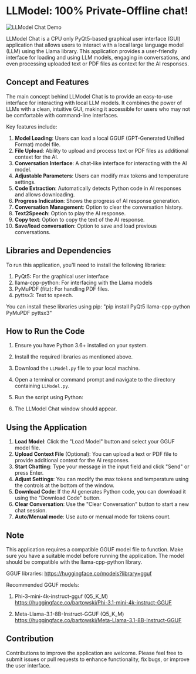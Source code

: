 # LLModel: 100% Private-Offline chat!

![LLModel Chat Demo](?raw=true)

LLModel Chat is a CPU only PyQt5-based graphical user interface (GUI) application that allows users to interact with a local large language model (LLM) using the Llama library. This application provides a user-friendly interface for loading and using LLM models, engaging in conversations, and even processing uploaded text or PDF files as context for the AI responses.

## Concept and Features

The main concept behind LLModel Chat is to provide an easy-to-use interface for interacting with local LLM models. It combines the power of LLMs with a clean, intuitive GUI, making it accessible for users who may not be comfortable with command-line interfaces.

Key features include:

1. **Model Loading**: Users can load a local GGUF (GPT-Generated Unified Format) model file.
2. **File Upload**: Ability to upload and process text or PDF files as additional context for the AI.
3. **Conversation Interface**: A chat-like interface for interacting with the AI model.
4. **Adjustable Parameters**: Users can modify max tokens and temperature settings.
5. **Code Extraction**: Automatically detects Python code in AI responses and allows downloading.
6. **Progress Indication**: Shows the progress of AI response generation.
7. **Conversation Management**: Option to clear the conversation history.
8. **Text2Speech**: Option to play the AI response.
9. **Copy text**: Option to copy the text of the AI response.
10. **Save/load conversation**: Option to save and load previous conversations. 

## Libraries and Dependencies

To run this application, you'll need to install the following libraries:

1. PyQt5: For the graphical user interface
2. llama-cpp-python: For interfacing with the Llama models
3. PyMuPDF (fitz): For handling PDF files.
4. pyttsx3: Text to speech.

You can install these libraries using pip: "pip install PyQt5 llama-cpp-python PyMuPDF pyttsx3"

## How to Run the Code

1. Ensure you have Python 3.6+ installed on your system.
2. Install the required libraries as mentioned above.
3. Download the `LLModel.py` file to your local machine.
4. Open a terminal or command prompt and navigate to the directory containing `LLModel.py`.
5. Run the script using Python:

6. The LLModel Chat window should appear.

## Using the Application

1. **Load Model**: Click the "Load Model" button and select your GGUF model file.
2. **Upload Context File** (Optional): You can upload a text or PDF file to provide additional context for the AI responses.
3. **Start Chatting**: Type your message in the input field and click "Send" or press Enter.
4. **Adjust Settings**: You can modify the max tokens and temperature using the controls at the bottom of the window.
5. **Download Code**: If the AI generates Python code, you can download it using the "Download Code" button.
6. **Clear Conversation**: Use the "Clear Conversation" button to start a new chat session.
7. **Auto/Menual mode**: Use auto or menual mode for tokens count.

## Note

This application requires a compatible GGUF model file to function. Make sure you have a suitable model before running the application. The model should be compatible with the llama-cpp-python library.

GGUF libraries: 
https://huggingface.co/models?library=gguf

Recommended GGUF models:
1. Phi-3-mini-4k-instruct-gguf (Q5_K_M)
https://huggingface.co/bartowski/Phi-3.1-mini-4k-instruct-GGUF

2. Meta-Llama-3.1-8B-Instruct-GGUF (Q5_K_M)
https://huggingface.co/bartowski/Meta-Llama-3.1-8B-Instruct-GGUF

## Contribution

Contributions to improve the application are welcome. Please feel free to submit issues or pull requests to enhance functionality, fix bugs, or improve the user interface.
